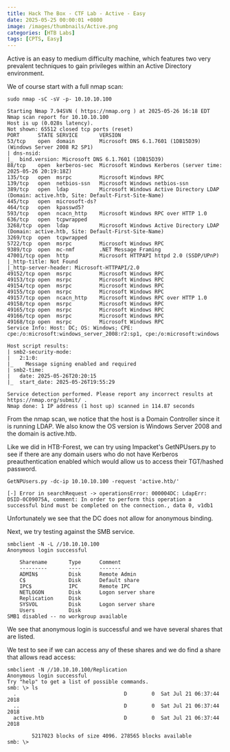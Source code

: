 ```yaml
---
title: Hack The Box - CTF Lab - Active - Easy
date: 2025-05-25 00:00:01 +0800
image: /images/thumbnails/Active.png
categories: [HTB Labs]
tags: [CPTS, Easy]
---
```

Active is an easy to medium difficulty machine, which features two very prevalent techniques to gain privileges within an Active Directory environment.

We of course start with a full nmap scan:
```
sudo nmap -sC -sV -p- 10.10.10.100

Starting Nmap 7.94SVN ( https://nmap.org ) at 2025-05-26 16:18 EDT
Nmap scan report for 10.10.10.100
Host is up (0.028s latency).
Not shown: 65512 closed tcp ports (reset)
PORT      STATE SERVICE       VERSION
53/tcp    open  domain        Microsoft DNS 6.1.7601 (1DB15D39) (Windows Server 2008 R2 SP1)
| dns-nsid: 
|_  bind.version: Microsoft DNS 6.1.7601 (1DB15D39)
88/tcp    open  kerberos-sec  Microsoft Windows Kerberos (server time: 2025-05-26 20:19:18Z)
135/tcp   open  msrpc         Microsoft Windows RPC
139/tcp   open  netbios-ssn   Microsoft Windows netbios-ssn
389/tcp   open  ldap          Microsoft Windows Active Directory LDAP (Domain: active.htb, Site: Default-First-Site-Name)
445/tcp   open  microsoft-ds?
464/tcp   open  kpasswd5?
593/tcp   open  ncacn_http    Microsoft Windows RPC over HTTP 1.0
636/tcp   open  tcpwrapped
3268/tcp  open  ldap          Microsoft Windows Active Directory LDAP (Domain: active.htb, Site: Default-First-Site-Name)
3269/tcp  open  tcpwrapped
5722/tcp  open  msrpc         Microsoft Windows RPC
9389/tcp  open  mc-nmf        .NET Message Framing
47001/tcp open  http          Microsoft HTTPAPI httpd 2.0 (SSDP/UPnP)
|_http-title: Not Found
|_http-server-header: Microsoft-HTTPAPI/2.0
49152/tcp open  msrpc         Microsoft Windows RPC
49153/tcp open  msrpc         Microsoft Windows RPC
49154/tcp open  msrpc         Microsoft Windows RPC
49155/tcp open  msrpc         Microsoft Windows RPC
49157/tcp open  ncacn_http    Microsoft Windows RPC over HTTP 1.0
49158/tcp open  msrpc         Microsoft Windows RPC
49165/tcp open  msrpc         Microsoft Windows RPC
49166/tcp open  msrpc         Microsoft Windows RPC
49168/tcp open  msrpc         Microsoft Windows RPC
Service Info: Host: DC; OS: Windows; CPE: cpe:/o:microsoft:windows_server_2008:r2:sp1, cpe:/o:microsoft:windows

Host script results:
| smb2-security-mode: 
|   2:1:0: 
|_    Message signing enabled and required
| smb2-time: 
|   date: 2025-05-26T20:20:15
|_  start_date: 2025-05-26T19:55:29

Service detection performed. Please report any incorrect results at https://nmap.org/submit/ .
Nmap done: 1 IP address (1 host up) scanned in 114.87 seconds
```
From the nmap scan, we notice that the host is a Domain Controller since it is running LDAP. We also know the OS version is Windows Server 2008 and the domain is active.htb. 

Like we did in HTB-Forest, we can try using Impacket's GetNPUsers.py to see if there are any domain users who do not have Kerberos preauthentication enabled which would allow us to access their TGT/hashed password. 

```
GetNPUsers.py -dc-ip 10.10.10.100 -request 'active.htb/'

[-] Error in searchRequest -> operationsError: 000004DC: LdapErr: DSID-0C09075A, comment: In order to perform this operation a successful bind must be completed on the connection., data 0, v1db1
```
Unfortunately we see that the DC does not allow for anonymous binding.

Next, we try testing against the SMB service. 

```
smbclient -N -L //10.10.10.100
Anonymous login successful

	Sharename       Type      Comment
	---------       ----      -------
	ADMIN$          Disk      Remote Admin
	C$              Disk      Default share
	IPC$            IPC       Remote IPC
	NETLOGON        Disk      Logon server share 
	Replication     Disk      
	SYSVOL          Disk      Logon server share 
	Users           Disk      
SMB1 disabled -- no workgroup available
```
We see that anonymous login is successful and we have several shares that are listed. 

We test to see if we can access any of these shares and we do find a share that allows read access:
```
smbclient -N //10.10.10.100/Replication
Anonymous login successful
Try "help" to get a list of possible commands.
smb: \> ls
  .                                   D        0  Sat Jul 21 06:37:44 2018
  ..                                  D        0  Sat Jul 21 06:37:44 2018
  active.htb                          D        0  Sat Jul 21 06:37:44 2018

		5217023 blocks of size 4096. 278565 blocks available
smb: \> 
```

